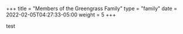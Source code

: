 +++
title = "Members of the Greengrass Family"
type = "family"
date = 2022-02-05T04:27:33-05:00
weight = 5
+++

test
